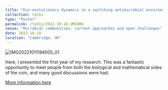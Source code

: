 ```yaml
---
title: "Eco-evolutionary dynamics in a switching antimicrobial environment"
collection: talks
type: "Poster"
permalink: /talks/2022-10-10-UMCW06
venue: "Microbial communities: current approaches and open challenges"
date: 2022-10-10
location: "Cambridge, UK"
---
```

![IMG20221011194005_01](https://github.com/mattasker/mattasker.github.io/assets/36448551/3d4ea31e-d82e-4d62-8600-f00a5dece41b)

Here, I presented the first year of my research. This was a fantastic opportunity to meet people from both the biological and mathematical sides of the coin, and many good discussions were had.

[More information here](https://www.newton.ac.uk/event/umcw06/)



